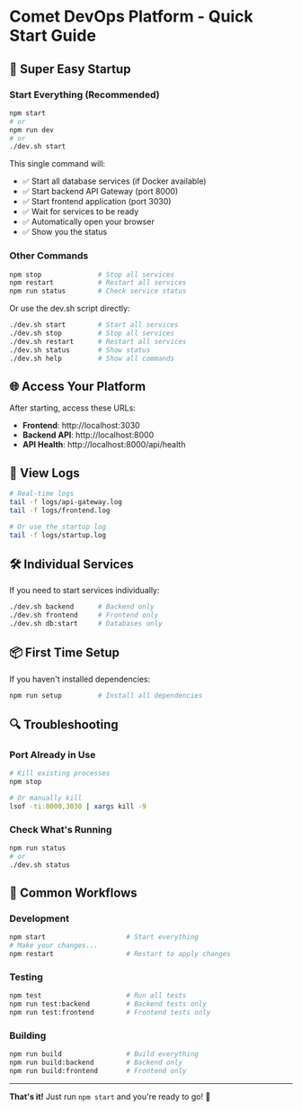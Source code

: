 # Comet DevOps Platform - Quick Start Guide

## 🚀 Super Easy Startup

### Start Everything (Recommended)
```bash
npm start
# or
npm run dev
# or
./dev.sh start
```

This single command will:
- ✅ Start all database services (if Docker available)
- ✅ Start backend API Gateway (port 8000)
- ✅ Start frontend application (port 3030)
- ✅ Wait for services to be ready
- ✅ Automatically open your browser
- ✅ Show you the status

### Other Commands

```bash
npm stop              # Stop all services
npm restart           # Restart all services
npm run status        # Check service status
```

Or use the dev.sh script directly:

```bash
./dev.sh start        # Start all services
./dev.sh stop         # Stop all services
./dev.sh restart      # Restart all services
./dev.sh status       # Show status
./dev.sh help         # Show all commands
```

## 🌐 Access Your Platform

After starting, access these URLs:

- **Frontend**: http://localhost:3030
- **Backend API**: http://localhost:8000
- **API Health**: http://localhost:8000/api/health

## 📝 View Logs

```bash
# Real-time logs
tail -f logs/api-gateway.log
tail -f logs/frontend.log

# Or use the startup log
tail -f logs/startup.log
```

## 🛠️ Individual Services

If you need to start services individually:

```bash
./dev.sh backend      # Backend only
./dev.sh frontend     # Frontend only
./dev.sh db:start     # Databases only
```

## 📦 First Time Setup

If you haven't installed dependencies:

```bash
npm run setup         # Install all dependencies
```

## 🔍 Troubleshooting

### Port Already in Use

```bash
# Kill existing processes
npm stop

# Or manually kill
lsof -ti:8000,3030 | xargs kill -9
```

### Check What's Running

```bash
npm run status
# or
./dev.sh status
```

## 🎯 Common Workflows

### Development
```bash
npm start                    # Start everything
# Make your changes...
npm restart                  # Restart to apply changes
```

### Testing
```bash
npm test                     # Run all tests
npm run test:backend         # Backend tests only
npm run test:frontend        # Frontend tests only
```

### Building
```bash
npm run build                # Build everything
npm run build:backend        # Backend only
npm run build:frontend       # Frontend only
```

---

**That's it!** Just run `npm start` and you're ready to go! 🎉
